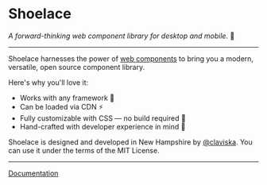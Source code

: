 # Shoelace

_A forward-thinking web component library for desktop and mobile._ 🥾

---

Shoelace harnesses the power of [web components](#web-components) to bring you a modern, versatile, open source component library.

Here's why you'll love it:

- Works with any framework 🧩
- Can be loaded via CDN ⚡️
- Fully customizable with CSS — no build required 🎨
- Hand-crafted with developer experience in mind 📐

Shoelace is designed and developed in New Hampshire by [@claviska](https://twitter.com/claviska). You can use it under the terms of the MIT License.

---

[Documentation](https://shoelace.style)
